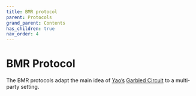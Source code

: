 ```yaml
---
title: BMR protocol
parent: Protocols
grand_parent: Contents
has_children: true
nav_order: 4
---
```


# BMR Protocol




The BMR protocols adapt the main idea of [Yao’s](yao.md) [Garbled Circuit](garbled_circuit.md) to a multi-party setting.